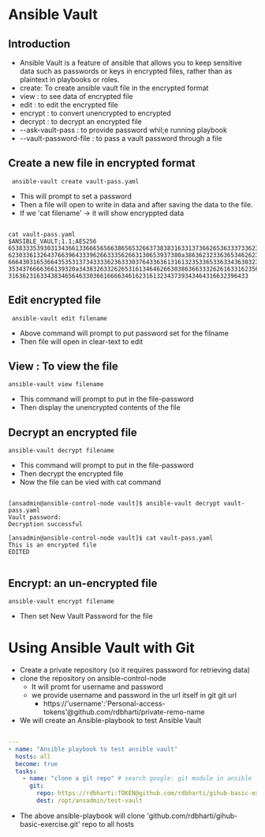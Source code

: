 # Ansible Vault

## Introduction

- Ansible Vault is a feature of ansible that allows you to keep sensitive data such as passwords or keys in encrypted files, rather than as plaintext in playbooks or roles.
- create: To create ansible vault file in the encrypted format
- view : to see data of encrypted file
- edit : to edit the encrypted file 
- encrypt : to convert unencrypted to encrypted
- decrypt : to decrypt an encrypted file
- --ask-vault-pass : to provide password whil;e running playbook
- --vault-password-file : to pass a vault password through a file

## Create a new file in encrypted format

` ansible-vault create vault-pass.yaml` 

- This will prompt to set a password
- Then a file will open to write in data and after saving the data to the file.
- If we 'cat filename' -> it will show encryppted data
  
```console

cat vault-pass.yaml
$ANSIBLE_VAULT;1.1;AES256
65383335393031343661336665656638656532663738383163313736626536333733623533356162
6230336132643766396433396266333562663130653937380a386362323363653462623739653462
66643031653664353531373433336236333037643363613161323533653363343630323138623861
3534376666366139320a343832633262653161346462663038636633326261633162356238653165
31636231633438346564633036616666346162316132343739343464316632396433
```

## Edit encrypted file

` ansible-vault edit filename`

- Above command will prompt to put password set for the filname
- Then file will open in clear-text to edit

## View : To view the file

`ansible-vault view filename`

- This command will prompt to put in the file-password
- Then display the unencrypted contents of the file

## Decrypt an encrypted file

` ansible-vault decrypt filename `

- This command will prompt to put in the file-password
- Then decrypt the encrypted file
- Now the file can be vied with cat command
```console

[ansadmin@ansible-control-node vault]$ ansible-vault decrypt vault-pass.yaml
Vault password:
Decryption successful

[ansadmin@ansible-control-node vault]$ cat vault-pass.yaml
This is an encrypted file
EDITED


```

## Encrypt: an un-encrypted file

` ansible-vault encrypt filename `

- Then set New Vault Password for the file

# Using Ansible Vault with Git

- Create a private repository (so it requires password for retrieving data)
- clone the repository on ansible-control-node
  - It will promt for username and password
  - we provide username and password in the url itself in git git url
    - https://'username':'Personal-access-tokens'@github.com/rdbharti/private-remo-name
- We will create an Ansible-playbook to test Ansible Vault

```yaml

---
- name: "Ansible playbook to test ansible vault"
  hosts: all
  become: true
  tasks: 
    - name: "clone a git repo" # search google: git module in ansible
      git:
        repo: https://rdbharti:TOKEN@github.com/rdbharti/gihub-basic-exercise.git
        dest: /opt/ansadmin/test-vault

```

- The above ansible-playbook will clone 'github.com/rdbharti/gihub-basic-exercise.git' repo to all hosts 
